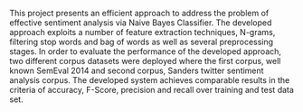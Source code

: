 This project presents an efficient approach to address the problem of effective sentiment analysis via Naive Bayes Classifier. The developed approach exploits a number of feature extraction techniques, N-grams, filtering stop words and bag of words as well as several preprocessing stages. In order to evaluate the performance of the developed approach, two different corpus datasets were deployed where the first corpus, well known SemEval 2014 and second corpus, Sanders twitter sentiment analysis corpus. The developed system achieves comparable results in the criteria of accuracy, F-Score, precision and recall over training and test data set.
